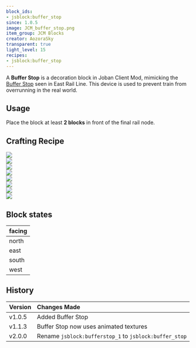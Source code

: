 ```yaml
---
block_ids:
- jsblock:buffer_stop
since: 1.0.5
image: JCM_buffer_stop.png
item_group: JCM Blocks
creator: AozoraSky
transparent: true
light_level: 15
recipes:
- jsblock:buffer_stop
---
```


A **Buffer Stop** is a decoration block in Joban Client Mod, mimicking the [Buffer Stop](https://en.wikipedia.org/wiki/Buffer_stop) seen in East Rail Line. This device is used to prevent train from overrunning in the real world.

## Usage
Place the block at least **2 blocks** in front of the final rail node.

## Crafting Recipe
<div class="crafting">
    <div class="crafting-table">
        <!-- row 1 -->
        <div><img src="../crafting/Minecraft_Redstone_torch.png"></div>
        <div></div>
        <div><img src="../crafting/Minecraft_Redstone_torch.png"></div>
        <!-- row 2 -->
        <div><img src="../crafting/Minecraft_Yellow_concrete.png"></div>
        <div><img src="../crafting/Minecraft_Yellow_concrete.png"></div>
        <div><img src="../crafting/Minecraft_Yellow_concrete.png"></div>
        <!-- row 3 -->
        <div><img src="../crafting/Minecraft_Yellow_concrete.png"></div>
        <div></div>
        <div><img src="../crafting/Minecraft_Yellow_concrete.png"></div>
    </div>
    <div class="crafting-arrow"></div>
    <div class="crafting-result" data-count="8">
        <img src="../crafting/JCM_Item_Buffer_stop.png">
    </div>
</div>

## Block states
| facing |
|:-------|
| north  |
| east   |
| south  |
| west   |

## History
| Version | Changes Made                                           |
|:--------|:-------------------------------------------------------|
| v1.0.5  | Added Buffer Stop                                      |
| v1.1.3  | Buffer Stop now uses animated textures                 |
| v2.0.0  | Rename `jsblock:bufferstop_1` to `jsblock:buffer_stop` |